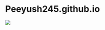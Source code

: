 # Peeyush245.github.io
![](https://github.com/Peeyush245/Peeyush245.github.io/blob/master/Images/CP1.jpg?raw=true)
